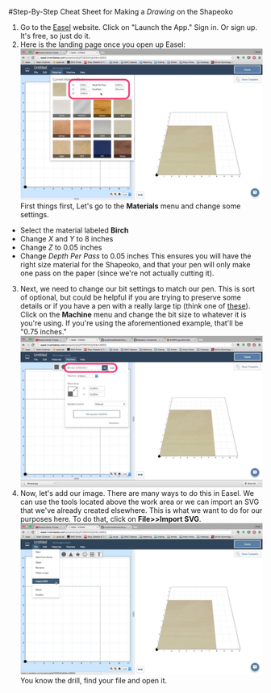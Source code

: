 #Step-By-Step Cheat Sheet for Making a _Drawing_ on the Shapeoko

1. Go to the [Easel](https://www.inventables.com/technologies/easel) website.  Click on "Launch the App." Sign in. Or sign up.  It's free, so just do it.
2. Here is the landing page once you open up Easel:
![alt text][1]
First things first, Let's go to the **Materials** menu and change some settings.
 - Select the material labeled **Birch**
 - Change *X* and *Y* to 8 inches
 - Change *Z* to 0.05 inches
 - Change *Depth Per Pass* to 0.05 inches
This ensures you will have the right size material for the Shapeoko, and that your pen will only make one pass on the paper (since we're not actually cutting it).
3. Next, we need to change our bit settings to match our pen.  This is sort of optional, but could be helpful if you are trying to preserve some details or if you have a pen with a really large tip (think one of [these][3]).  Click on the **Machine** menu and change the bit size to whatever it is you're using.  If you're using the aforementioned example, that'll be "0.75 inches."
![alt text][4]
4. Now, let's add our image.  There are many ways to do this in Easel.  We can use the tools located above the work area or we can import an SVG that we've already created elsewhere.  This is what we want to do for our purposes here.  To do that, click on **File>>Import SVG**.
![alt text][2]
You know the drill, find your file and open it.





[1]: https://raw.githubusercontent.com/noahcoleman/ioLabCheatSheets/master/images/Materials.jpg "Materials settings."
[2]: https://raw.githubusercontent.com/noahcoleman/ioLabCheatSheets/master/images/ImportSVG.jpg "Import SVG."
[3]: https://www.google.com/search?q=fat+tip+markers&newwindow=1&safe=active&espv=2&biw=1440&bih=805&source=lnms&tbm=isch&sa=X&ved=0CAcQ_AUoAmoVChMIz4_i7rqayAIVigOSCh2GoAgD#newwindow=1&safe=active&tbm=isch&q=sharpie+magnum
[4]: https://raw.githubusercontent.com/noahcoleman/ioLabCheatSheets/master/images/BitSize.jpg "Change bit size."
